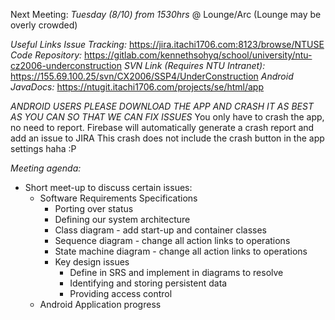 Next Meeting: *Tuesday (8/10) from 1530hrs* @ Lounge/Arc (Lounge may be overly crowded)

_Useful Links_
_Issue Tracking:_ https://jira.itachi1706.com:8123/browse/NTUSE
_Code Repository:_ https://gitlab.com/kennethsohyq/school/university/ntu-cz2006-underconstruction
_SVN Link (Requires NTU Intranet):_ https://155.69.100.25/svn/CX2006/SSP4/UnderConstruction
_Android JavaDocs:_ https://ntugit.itachi1706.com/projects/se/html/app

*ANDROID USERS PLEASE DOWNLOAD THE APP AND CRASH IT AS BEST AS YOU CAN SO THAT WE CAN FIX ISSUES*
You only have to crash the app, no need to report. Firebase will automatically generate a crash report and add an issue to JIRA
This crash does not include the crash button in the app settings haha :P

*Meeting agenda:*
- Short meet-up to discuss certain issues:
    + Software Requirements Specifications
        + Porting over status
        + Defining our system architecture
        + Class diagram - add start-up and container classes
        + Sequence diagram - change all action links to operations
        + State machine diagram - change all action links to operations
        + Key design issues
            + Define in SRS and implement in diagrams to resolve
            + Identifying and storing persistent data
            + Providing access control
    + Android Application progress
